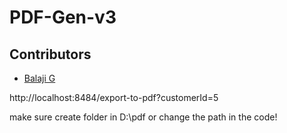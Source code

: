 # PDF-Gen-v3

## Contributors
- [Balaji G](https://github.com/TheBalaG)

http://localhost:8484/export-to-pdf?customerId=5

make sure create folder in D:\pdf or change the path in the code!
